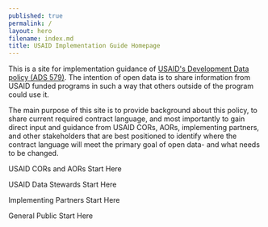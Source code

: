 ```yaml
---
published: true
permalink: /
layout: hero
filename: index.md
title: USAID Implementation Guide Homepage
---
```



This is a site for implementation guidance of [USAID's Development Data policy (ADS 579)](http://pdf.usaid.gov/pdf_docs/pbaab096.pdf).  The intention of open data is to share information from USAID funded programs in such a way that others outside of the program could use it.

The main purpose of this site is to provide background about this policy, to share current required contract language, and most importantly to gain direct input and guidance from USAID CORs, AORs, implementing partners, and other stakeholders that are best positioned to identify where the contract language will meet the primary goal of open data- and what needs to be changed.

USAID CORs and AORs Start Here

USAID Data Stewards Start Here

Implementing Partners Start Here

General Public Start Here






